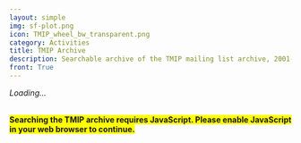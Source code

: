 ```yaml
---
layout: simple
img: sf-plot.png
icon: TMIP_wheel_bw_transparent.png
category: Activities
title: TMIP Archive
description: Searchable archive of the TMIP mailing list archive, 2001-2023.
front: True
---
```


<!-- Vue application gets inserted here -->
<div id="app"><i>Loading...</i></div>

<link rel="stylesheet" crossorigin href="/tmip-archive-assets/index-Ct4StRBI.css" />
<script type="module" crossorigin src="/tmip-archive-assets/index--_Mkp79U_.js"></script>

<!-- <script>
  import { createApp } from 'vue'
  import App from './App.vue'
  createApp(App).mount('#app')
</script> -->

<noscript>
  <br/>
  <p><b style="background-color: yellow">
    Searching the TMIP archive requires JavaScript. Please enable JavaScript in your web browser to continue.
  </b></p>
</noscript>
